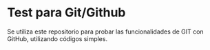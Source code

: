 # Test para Git/Github
Se utiliza este repositorio para probar las funcionalidades de GIT con GitHub, utilizando códigos simples.
